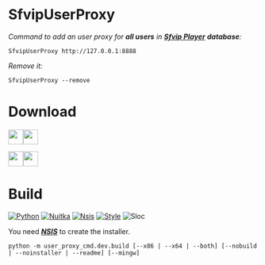 # SfvipUserProxy
_Command to add an user proxy for **all users** in [**Sfvip Player**](https://github.com/K4L4Uz/SFVIP-Player/tree/master) **database**:_
```console
SfvipUserProxy http://127.0.0.1:8888
```
_Remove it:_
```console
SfvipUserProxy --remove
```

# Download
[<img src="https://img.shields.io/badge/SfvipUserProxy 0.4 x64-informational?logo=docusign&logoColor=white&style=flat-square" height="30"><img src="https://img.shields.io/badge/Clean-brightgreen?style=flat-square" height="30">](https://github.com/sebdelsol/sfvip-all/raw/master/user_proxy_cmd/build/0.4/x64/Install%20SfvipUserProxy.exe)<img src="https://custom-icon-badges.demolab.com/badge/Scanned by Microsoft Defender • 1.1.23100.2009 • 1.401.1336.0-white.svg?logo=shield-check&logoColor=black&style=flat-square" height="15">

[<img src="https://img.shields.io/badge/SfvipUserProxy 0.4 x86-informational?logo=docusign&logoColor=white&style=flat-square" height="30"><img src="https://img.shields.io/badge/Clean-brightgreen?style=flat-square" height="30">](https://github.com/sebdelsol/sfvip-all/raw/master/user_proxy_cmd/build/0.4/x86/Install%20SfvipUserProxy.exe)<img src="https://custom-icon-badges.demolab.com/badge/Scanned by Microsoft Defender • 1.1.23100.2009 • 1.401.1336.0-white.svg?logo=shield-check&logoColor=black&style=flat-square" height="15">

# Build
[![Python](https://img.shields.io/badge/Python-3.11.6-fbdf79?logo=python&logoColor=fbdf79)](https://www.python.org/downloads/release/python-3116/)
[![Nuitka](https://img.shields.io/badge/Nuitka-1.9.2-informational)](https://nuitka.net/)
[![Nsis](https://img.shields.io/badge/Nsis-3.09-informational)](https://nsis.sourceforge.io/Download)
[![Style](https://img.shields.io/badge/Style-Black-000000)](https://black.readthedocs.io/en/stable/)
![Sloc](https://img.shields.io/badge/Sloc-196-informational)

You need [***NSIS***](https://nsis.sourceforge.io/Download) to create the installer.

```console
python -m user_proxy_cmd.dev.build [--x86 | --x64 | --both] [--nobuild | --noinstaller | --readme] [--mingw]
```